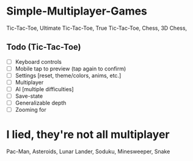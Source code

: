 # Simple-Multiplayer-Games
Tic-Tac-Toe, Ultimate Tic-Tac-Toe, True Tic-Tac-Toe, Chess, 3D Chess, 

## Todo (Tic-Tac-Toe)
- [ ] Keyboard controls  
- [ ] Mobile tap to preview (tap again to confirm)
- [ ] Settings [reset, theme/colors, anims, etc.]  
- [ ] Multiplayer  
- [ ] AI [multiple difficulties]  
- [ ] Save-state
- [ ] Generalizable depth
- [ ] Zooming for

# I lied, they're not all multiplayer
Pac-Man, Asteroids, Lunar Lander, Soduku, Minesweeper, Snake
